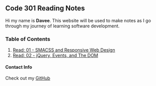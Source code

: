 ## Code 301 Reading Notes

Hi my name is **Davee**. This website will be used to make notes as I go through my journey of learning software development.

### Table of Contents

1. [Read: 01 - SMACSS and Responsive Web Design](read1.md)
1. [Read: 02 - jQuery, Events, and The DOM](read2.md)

#### Contact Info

Check out my [GitHub](https://github.com/daveeS987)
